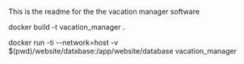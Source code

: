 This is the readme for the the vacation manager software


docker build -t vacation_manager .

docker run -ti --network=host -v $(pwd)/website/database:/app/website/database  vacation_manager


